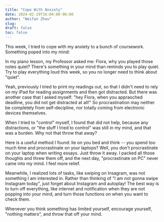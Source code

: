 ```yaml
---
title: "Cope With Anxiety"
date: 2024-02-29T16:04:00-06:00
author: "Weifan Zhou"
slug:
draft: false
toc: false
---
```

<p>This week, I tried to cope with my anxiety to a bunch of coursework. Something poped into my mind:</p> <p>In my piano lesson, my Professor asked me: Flora, why you played those notes quiet? There's something in your mind than reminds you to play quiet. Try to play everything loud this week, so you no longer need to think about "quiet".</p> <p>Yeah, previously I tried to print my readings out, so that I didn't need to rely on my iPad for reading assignments and then got distracted. But there was another case that I asked myself: "hey Flora, when you appraoched deadline, you did not get distracted at all!" So procrastination may neither be completely from self-decipline, nor totally coming from electronic devices themselves.</p> <p>When I tried to "control" myself, I found that did not help, because any distractions, or "the stuff I tried to control" was still in my mind, and that was a burden. Why not that throw that away?</p> <p>Here is a useful method I found: lie on you bed and think -- you spend too much time and procrastinate on your laptops? Well, you don't procrastinate on your laptop when writing essays. Just throw it away. I packed all those thoughts and threw them off, and the next day, "procrastinate on PC" never came into my mind. I feel more relief.</p> <p>Meanwhile, I realized lots of tasks, like swiping on Insagram, was not something I am interested in. Rather than thinking of "I am not gonna swipe Instagram today", just forget about Instagram and autoplay! The best way is to turn off everything, like internet and notification when they are not popping into your mind, and turn those functions on when you want to check them.</p> <p>Whenever you think something has limited yourself, encourage yourself, "nothing matters", and throw that off your mind.</p>